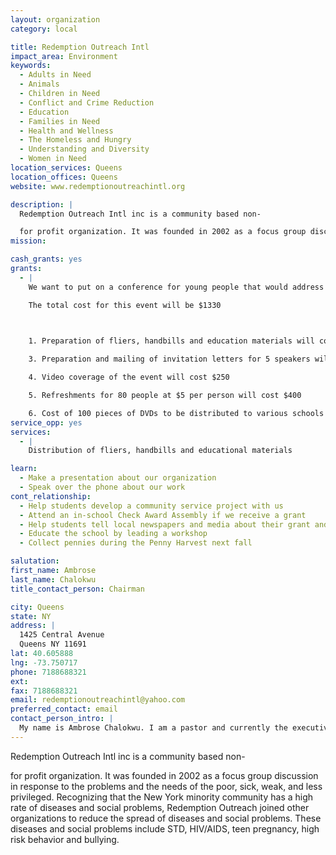 ```yaml
---
layout: organization
category: local

title: Redemption Outreach Intl
impact_area: Environment
keywords: 
  - Adults in Need
  - Animals
  - Children in Need
  - Conflict and Crime Reduction
  - Education
  - Families in Need
  - Health and Wellness
  - The Homeless and Hungry
  - Understanding and Diversity
  - Women in Need
location_services: Queens
location_offices: Queens
website: www.redemptionoutreachintl.org

description: |
  Redemption Outreach Intl inc is a community based non-

  for profit organization. It was founded in 2002 as a focus group discussion in response to the problems and the needs of the poor, sick, weak, and less privileged. Recognizing that the New York minority community has a high rate of diseases and social problems, Redemption Outreach joined other organizations to reduce the spread of diseases and social problems. These diseases and social problems include STD, HIV/AIDS, teen pregnancy, high risk behavior and bullying.
mission: 

cash_grants: yes
grants: 
  - |
    We want to put on a conference for young people that would address the serious problems of bullying, cyber bullying, peer pressure, and high risk behavior.

    The total cost for this event will be $1330

    

    1. Preparation of fliers, handbills and education materials will cost $200 2. Hall rental and cleaning up after the program will cost $150

    3. Preparation and mailing of invitation letters for 5 speakers will cost $50

    4. Video coverage of the event will cost $250

    5. Refreshments for 80 people at $5 per person will cost $400

    6. Cost of 100 pieces of DVDs to be distributed to various schools and community centers (after the program)at $2 per DVD = $200 7. Gift Items for 80 people at $1 each = $80
service_opp: yes
services: 
  - |
    Distribution of fliers, handbills and educational materials

learn: 
  - Make a presentation about our organization
  - Speak over the phone about our work
cont_relationship: 
  - Help students develop a community service project with us
  - Attend an in-school Check Award Assembly if we receive a grant
  - Help students tell local newspapers and media about their grant and/or project with us
  - Educate the school by leading a workshop
  - Collect pennies during the Penny Harvest next fall

salutation: 
first_name: Ambrose
last_name: Chalokwu
title_contact_person: Chairman

city: Queens
state: NY
address: |
  1425 Central Avenue  
  Queens NY 11691
lat: 40.605888
lng: -73.750717
phone: 7188688321
ext: 
fax: 7188688321
email: redemptionoutreachintl@yahoo.com
preferred_contact: email
contact_person_intro: |
  My name is Ambrose Chalokwu. I am a pastor and currently the executive director of Redemption Outreach. I am married with two wonderful boys Paul (8yrs) and Joshua (11yrs). I oversee the general operation of the organization and this includes passing responsibility to the directors attending meetings and making good decision for the organization.
---
```

Redemption Outreach Intl inc is a community based non-

for profit organization. It was founded in 2002 as a focus group discussion in response to the problems and the needs of the poor, sick, weak, and less privileged. Recognizing that the New York minority community has a high rate of diseases and social problems, Redemption Outreach joined other organizations to reduce the spread of diseases and social problems. These diseases and social problems include STD, HIV/AIDS, teen pregnancy, high risk behavior and bullying.